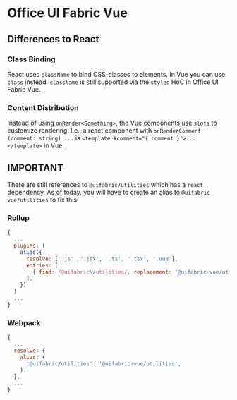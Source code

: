 # Office UI Fabric Vue

## Differences to React
### Class Binding
React uses `className` to bind CSS-classes to elements. In Vue you can use `class` instead. `className` is still
supported via the `styled` HoC in Office UI Fabric Vue.

### Content Distribution
Instead of using `onRender<Something>`, the Vue components use `slots` to customize rendering. I.e., a react component
with `onRenderComment (comment: string) ...` is `<template #comment="{ comment }">...</template>` in Vue.

## IMPORTANT
There are still references to `@uifabric/utilities` which has a `react` dependency. As of today, you will have to create
an alias to `@uifabric-vue/utilities` to fix this:

### Rollup
```js
{
  ...
  plugins: [
    alias({
      resolve: ['.js', '.jsx', '.ts', '.tsx', '.vue'],
      entries: [
        { find: /@uifabric\/utilities/, replacement: '@uifabric-vue/utilities' },
      ],
    }),
  ]
  ...
}
```

### Webpack
```js
{
  ...
  resolve: {
    alias: {
      '@uifabric/utilities': '@uifabric-vue/utilities',
    },
  },
  ...
}
```